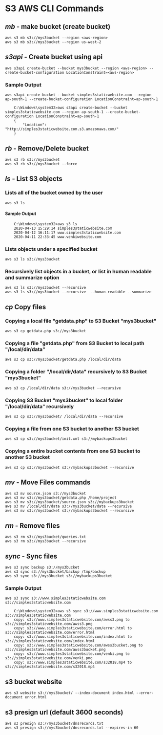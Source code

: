 # S3 AWS CLI Commands
## *mb* - make bucket (create bucket)
```
aws s3 mb s3://mys3bucket --region <aws-region>
aws s3 mb s3://mys3bucket --region us-west-2
```

## *s3api* - Create bucket using api
```
aws s3api create-bucket --bucket mys3bucket --region <aws-region> --create-bucket-configuration LocationConstraint=<aws-region>
```
### Sample Output
```
aws s3api create-bucket --bucket simples3staticwebsite.com --region ap-south-1 --create-bucket-configuration LocationConstraint=ap-south-1

	C:\Windows\system32>aws s3api create-bucket --bucket simples3staticwebsite.com --region ap-south-1 --create-bucket-configuration LocationConstraint=ap-south-1
	{
		"Location": "http://simples3staticwebsite.com.s3.amazonaws.com/"
	}
```
## *rb* - Remove/Delete bucket
```
aws s3 rb s3://mys3bucket
aws s3 rb s3://mys3bucket --force
```

## *ls* - List S3 objects
### Lists all of the bucket owned by the user
```
aws s3 ls
```
#### Sample Output
```
	C:\Windows\system32>aws s3 ls
	2020-04-13 15:29:14 simples3staticwebsite.com
	2020-04-12 16:11:17 www.simples3staticwebsite.com
	2020-04-11 22:33:45 www.venkiwebsite.com
```
### Lists objects under a specified bucket
```
aws s3 ls s3://mys3bucket
```

### Recursively list objects in a bucket, or list in human readable and summarize option
```
aws s3 ls s3://mys3bucket --recursive
aws s3 ls s3://mys3bucket --recursive  --human-readable --summarize
```


## *cp* Copy files
### Copying a local file "getdata.php" to S3 Bucket "mys3bucket"
```
aws s3 cp getdata.php s3://mys3bucket
```
### Copying a file "getdata.php" from S3 Bucket to local path "/local/dir/data"
```
aws s3 cp s3://mys3bucket/getdata.php /local/dir/data
```
### Copying a folder "/local/dir/data" recursively to S3 Bucket "mys3bucket"
```
aws s3 cp /local/dir/data s3://mys3bucket --recursive
```
### Copying S3 Bucket "mys3bucket" to local folder "/local/dir/data" recursively
```
aws s3 cp s3://mys3bucket/ /local/dir/data --recursive
```
### Copying a file from one S3 bucket to another S3 bucket
```
aws s3 cp s3://mys3bucket/init.xml s3://mybackups3bucket
```
### Copying a entire bucket contents from one S3 bucket to another S3 bucket
```
aws s3 cp s3://mys3bucket s3://mybackups3bucket --recursive
```

## *mv* - Move Files commands
```
aws s3 mv source.json s3://mys3bucket
aws s3 mv s3://mys3bucket/getdata.php /home/project
aws s3 mv s3://mys3bucket/source.json s3://mybackups3bucket
aws s3 mv /local/dir/data s3://mys3bucket/data --recursive
aws s3 mv s3://mys3bucket s3://mybackups3bucket --recursive
```

## *rm* - Remove files 
```
aws s3 rm s3://mys3bucket/queries.txt
aws s3 rm s3://mys3bucket --recursive
```

## *sync* - Sync files
```
aws s3 sync backup s3://mys3bucket
aws s3 sync s3://mys3bucket/backup /tmp/backup
aws s3 sync s3://mys3bucket s3://mybackups3bucket
```

### Sample Output
```
aws s3 sync s3://www.simples3staticwebsite.com s3://simples3staticwebsite.com

	C:\Windows\system32>aws s3 sync s3://www.simples3staticwebsite.com s3://simples3staticwebsite.com
	copy: s3://www.simples3staticwebsite.com/awss3.png to s3://simples3staticwebsite.com/awss3.png
	copy: s3://www.simples3staticwebsite.com/error.html to s3://simples3staticwebsite.com/error.html
	copy: s3://www.simples3staticwebsite.com/index.html to s3://simples3staticwebsite.com/index.html
	copy: s3://www.simples3staticwebsite.com/awss3bucket.png to s3://simples3staticwebsite.com/awss3bucket.png
	copy: s3://www.simples3staticwebsite.com/venki.png to s3://simples3staticwebsite.com/venki.png
	copy: s3://www.simples3staticwebsite.com/s32018.mp4 to s3://simples3staticwebsite.com/s32018.mp4
```


## s3 bucket website
```
aws s3 website s3://mys3bucket/ --index-document index.html --error-document error.html
```

## s3 presign url (default 3600 seconds)
```
aws s3 presign s3://mys3bucket/dnsrecords.txt
aws s3 presign s3://mys3bucket/dnsrecords.txt --expires-in 60
```
